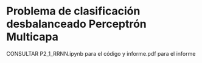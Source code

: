 # Problema de  clasificación desbalanceado Perceptrón Multicapa
CONSULTAR P2_1_RRNN.ipynb para el código y informe.pdf para el informe
